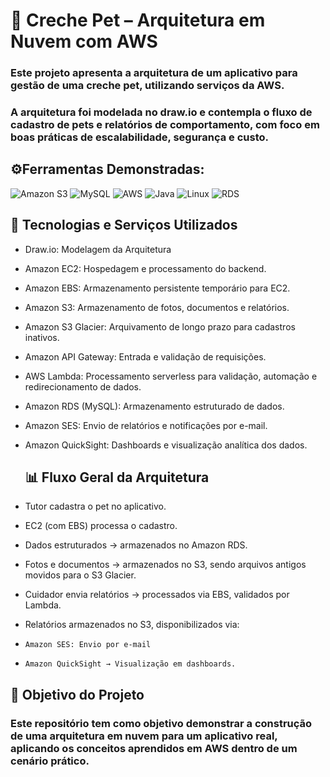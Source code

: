 # 🐾 Creche Pet – Arquitetura em Nuvem com AWS

### Este projeto apresenta a arquitetura de um aplicativo para gestão de uma creche pet, utilizando serviços da AWS.
### A arquitetura foi modelada no draw.io e contempla o fluxo de cadastro de pets e relatórios de comportamento, com foco em boas práticas de escalabilidade, segurança e custo.

## ⚙️Ferramentas Demonstradas: 

![Amazon S3](https://img.shields.io/badge/Amazon%20S3-FF9900?style=for-the-badge&logo=amazons3&logoColor=white) ![MySQL](https://img.shields.io/badge/mysql-4479A1.svg?style=for-the-badge&logo=mysql&logoColor=white) ![AWS](https://img.shields.io/badge/AWS-%23FF9900.svg?style=for-the-badge&logo=amazon-aws&logoColor=white) ![Java](https://img.shields.io/badge/java-%23ED8B00.svg?style=for-the-badge&logo=openjdk&logoColor=white) ![Linux](https://img.shields.io/badge/Linux-FCC624?style=for-the-badge&logo=linux&logoColor=black) ![RDS](https://img.shields.io/badge/Amazon%20RDS-527FFF?style=for-the-badge&logo=amazon-rds&logoColor=white)

## 🚀 Tecnologias e Serviços Utilizados
- Draw.io: Modelagem da Arquitetura
  
- Amazon EC2: Hospedagem e processamento do backend.

- Amazon EBS: Armazenamento persistente temporário para EC2.

- Amazon S3: Armazenamento de fotos, documentos e relatórios.

- Amazon S3 Glacier: Arquivamento de longo prazo para cadastros inativos.

- Amazon API Gateway: Entrada e validação de requisições.

- AWS Lambda: Processamento serverless para validação, automação e redirecionamento de dados.

- Amazon RDS (MySQL): Armazenamento estruturado de dados.

- Amazon SES: Envio de relatórios e notificações por e-mail.

- Amazon QuickSight: Dashboards e visualização analítica dos dados.

  ## 📊 Fluxo Geral da Arquitetura

- Tutor cadastra o pet no aplicativo.

- EC2 (com EBS) processa o cadastro.

- Dados estruturados → armazenados no Amazon RDS.

- Fotos e documentos → armazenados no S3, sendo arquivos antigos movidos para o S3 Glacier.

- Cuidador envia relatórios → processados via EBS, validados por Lambda.

- Relatórios armazenados no S3, disponibilizados via:
-  `Amazon SES: Envio por e-mail`
-  `Amazon QuickSight → Visualização em dashboards.`

## 📌 Objetivo do Projeto

### Este repositório tem como objetivo demonstrar a construção de uma arquitetura em nuvem para um aplicativo real, aplicando os conceitos aprendidos em AWS dentro de um cenário prático.




